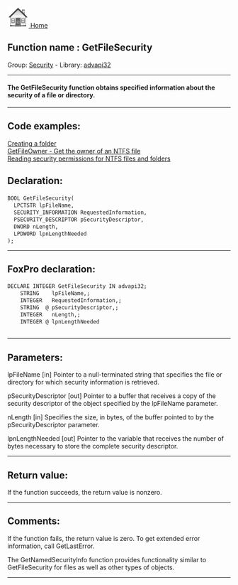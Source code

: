 [<img src="../../images/home.png"> Home ](https://github.com/VFPX/Win32API)  

## Function name : GetFileSecurity
Group: [Security](../../functions_group.md#Security)  -  Library: [advapi32](../../../libraries.md#advapi32)  
***  


#### The GetFileSecurity function obtains specified information about the security of a file or directory. 
***  


## Code examples:
[Creating a folder](../../samples/sample_001.md)  
[GetFileOwner - Get the owner of an NTFS file](../../samples/sample_433.md)  
[Reading security permissions for NTFS files and folders](../../samples/sample_516.md)  

## Declaration:
```foxpro  
BOOL GetFileSecurity(
  LPCTSTR lpFileName,
  SECURITY_INFORMATION RequestedInformation,
  PSECURITY_DESCRIPTOR pSecurityDescriptor,
  DWORD nLength,
  LPDWORD lpnLengthNeeded
);  
```  
***  


## FoxPro declaration:
```foxpro  
DECLARE INTEGER GetFileSecurity IN advapi32;
	STRING    lpFileName,;
	INTEGER   RequestedInformation,;
	STRING  @ pSecurityDescriptor,;
	INTEGER   nLength,;
	INTEGER @ lpnLengthNeeded
  
```  
***  


## Parameters:
lpFileName 
[in] Pointer to a null-terminated string that specifies the file or directory for which security information is retrieved. 

pSecurityDescriptor 
[out] Pointer to a buffer that receives a copy of the security descriptor of the object specified by the lpFileName parameter. 

nLength 
[in] Specifies the size, in bytes, of the buffer pointed to by the pSecurityDescriptor parameter. 

lpnLengthNeeded 
[out] Pointer to the variable that receives the number of bytes necessary to store the complete security descriptor.  
***  


## Return value:
If the function succeeds, the return value is nonzero.  
***  


## Comments:
If the function fails, the return value is zero. To get extended error information, call GetLastError.  
  
The GetNamedSecurityInfo function provides functionality similar to GetFileSecurity for files as well as other types of objects.  
  
***  

